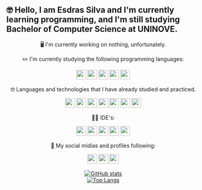 ## 🤓 Hello, I am Esdras Silva and I'm currently learning programming, and I'm still studying Bachelor of Computer Science at UNINOVE.  

<p align="center">🖥️ I'm currently working on nothing, unfortunately.  </p>

<div align="center">
✏️ I'm currently studying the following programming languages:  

<p>
<img src="https://img.shields.io/badge/javascript-%23F7DF1E.svg?&style=for-the-badge&logo=javascript&logoColor=black" height="25"/>
<img src="https://img.shields.io/badge/c%23%20-%23239120.svg?&style=for-the-badge&logo=c-sharp&logoColor=white" height="25"/>
<img src="https://img.shields.io/badge/Java-ED8B00?style=for-the-badge&logo=openjdk&logoColor=white" height="25"/>
<img src="https://img.shields.io/badge/MySQL-00000F?style=for-the-badge&logo=mysql&logoColor=white" height="25"/>
<img src="https://img.shields.io/badge/PL%2FSQL-FFFFFF?style=for-the-badge&logo=oracle&logoColor=black" height="25"">
</p>
</div>

<div align="center">
🤓 Languages and technologies that I have already studied and practiced.  

<p>
<img src="https://img.shields.io/badge/HTML-%23E34F26.svg?&style=for-the-badge&logo=html5&logoColor=white" height="25"/>
<img src="https://img.shields.io/badge/CSS-%231572B6.svg?&style=for-the-badge&logo=css3&logoColor=white" height="25"/>
<img src="https://img.shields.io/badge/Python-%233776AB.svg?&style=for-the-badge&logo=python&logoColor=white" height="25"/>
<img src="https://img.shields.io/badge/C-00599C?style=for-the-badge&logo=c&logoColor=white" height="25"/>
<img src="https://img.shields.io/badge/Linux-%23fcc624.svg?&style=for-the-badge&logo=linux&logoColor=black" height="25"/>
<img src="https://img.shields.io/badge/GIT-E44C30?style=for-the-badge&logo=git&logoColor=white" height="25"/>
<img src="https://img.shields.io/badge/Pop!_OS-48B9C7?style=for-the-badge&logo=Pop!_OS&logoColor=white" height="25"/>
</p>
</div>

<div align="center">

👩‍💻 IDE's:  
<p>
<img src="https://img.shields.io/badge/Notepad++-90E59A.svg?style=for-the-badge&logo=notepad%2B%2B&logoColor=black" height="25"/>
<img src="	https://img.shields.io/badge/PyCharm-000000.svg?&style=for-the-badge&logo=PyCharm&logoColor=white" height="25"/>
<img src="https://img.shields.io/badge/sublime_text-%23575757.svg?&style=for-the-badge&logo=sublime-text&logoColor=important" height="25"/>
<img src="https://img.shields.io/badge/Visual_Studio-5C2D91?style=for-the-badge&logo=visual%20studio&logoColor=white" height="25"/>
<img src="https://img.shields.io/badge/Visual_Studio_Code-0078D4?style=for-the-badge&logo=visual%20studio%20code&logoColor=white" height="25"/>
</p>
</div>

<div align="center">
  
🤝 My social midias and profiles following:

<p align="center">
  
<a href="https://github.com/Esdras-Silva-Lima-Junior"><img src="https://img.shields.io/badge/GitHub-%23181717.svg?&style=for-the-badge&logo=github&logoColor=white" height="25"/></a>
<a href="https://www.instagram.com/esdras_14j/" target="_blank"><img src="https://img.shields.io/badge/Instagram-%23E4405F.svg?&style=for-the-badge&logo=instagram&logoColor=white" height="25"/></a>
<a href="https://www.linkedin.com/in/esdras-silva-de-lima-junior-968879231/" target="_blank"><img src="https://img.shields.io/badge/LinkedIn-%230077B5.svg?&style=for-the-badge&logo=linkedin&logoColor=white" height="25"/></a>

</p>

</div>

<div align="center"> 

<a href="https://github.com/Esdras-Silva-Lima-Junior">[![GitHub stats](https://github-readme-stats.vercel.app/api?username=Esdras-Silva-Lima-Junior&show_icons=true&theme=dark&custom_title=GitHub&custom_icon=https://github.com/anuraghazra/github-readme-stats/blob/master/assets/GitHub-Mark-64px.png)](https://github.com/anuraghazra/github-readme-stats)
</a>  
<a href="https://github.com/Esdras-Silva-Lima-Junior">[![Top Langs](https://github-readme-stats.vercel.app/api/top-langs/?username=Esdras-Silva-Lima-Junior&layout=compact&theme=dark)](https://github.com/Esdras-Silva-Lima-Junior/github-readme-stats)</a>

</div>
